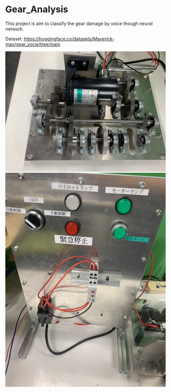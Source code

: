 # Gear_Analysis
This project is aim to classify the gear damage by voice though neural network.

Dataset:
https://huggingface.co/datasets/Maverick-mao/gear_vocie/tree/main

![Experimental Device1](https://github.com/Mavrick-mao/Gear_Analysis/blob/main/test/IMG_3534%20(1).jpg)
![Experimental Device2](https://github.com/Mavrick-mao/Gear_Analysis/blob/main/test/IMG_3535%20(1).jpg)
